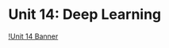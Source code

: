 # Unit 14: Deep Learning

[!Unit 14 Banner](https://github.com/ThomasJScott3/Unit-14-Deep-Learning/blob/main/Images/deep-learning.jpg)
